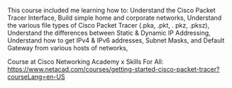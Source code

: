 This course included me learning how to: 
  Understand the Cisco Packet Tracer Interface,
  Build simple home and corporate networks,
  Understand the various file types of Cisco Packet Tracer (.pka, .pkt, . pkz, .pksz),
  Understand the differences between Static & Dynamic IP Addressing,
  Understand how to get IPv4 & IPv6 addresses, Subnet Masks, and Default Gateway from various hosts of networks,


  Course at Cisco Networking Academy x Skills For All:
https://www.netacad.com/courses/getting-started-cisco-packet-tracer?courseLang=en-US
